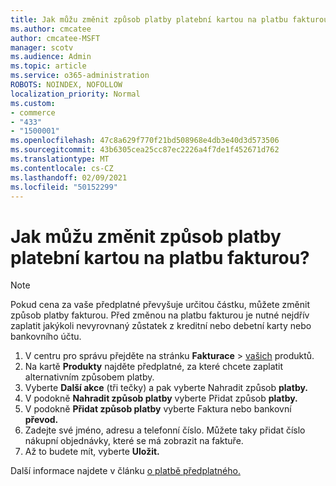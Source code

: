 ```yaml
---
title: Jak můžu změnit způsob platby platební kartou na platbu fakturou?
ms.author: cmcatee
author: cmcatee-MSFT
manager: scotv
ms.audience: Admin
ms.topic: article
ms.service: o365-administration
ROBOTS: NOINDEX, NOFOLLOW
localization_priority: Normal
ms.custom:
- commerce
- "433"
- "1500001"
ms.openlocfilehash: 47c8a629f770f21bd508968e4db3e40d3d573506
ms.sourcegitcommit: 43b6305cea25cc87ec2226a4f7de1f452671d762
ms.translationtype: MT
ms.contentlocale: cs-CZ
ms.lasthandoff: 02/09/2021
ms.locfileid: "50152299"
---
```

# <a name="how-do-i-change-from-credit-card-payments-to-invoice"></a>Jak můžu změnit způsob platby platební kartou na platbu fakturou?

> [!NOTE]
> Pokud cena za vaše předplatné převyšuje určitou částku, můžete změnit způsob platby fakturou. Před změnou na platbu fakturou je nutné nejdřív zaplatit jakýkoli nevyrovnaný zůstatek z kreditní nebo debetní karty nebo bankovního účtu.

1. V centru pro správu přejděte na stránku **Fakturace**  >  [vašich](https://go.microsoft.com/fwlink/p/?linkid=842054) produktů.
2. Na kartě **Produkty** najděte předplatné, za které chcete zaplatit alternativním způsobem platby.
3. Vyberte **Další akce** (tři tečky) a pak vyberte Nahradit způsob **platby.**
4. V podokně **Nahradit způsob platby** vyberte Přidat způsob **platby.**
5. V podokně **Přidat způsob platby** vyberte Faktura nebo bankovní **převod.**
6. Zadejte své jméno, adresu a telefonní číslo. Můžete taky přidat číslo nákupní objednávky, které se má zobrazit na faktuře.
7. Až to budete mít, vyberte **Uložit.**

Další informace najdete v článku [o platbě předplatného.](https://docs.microsoft.com/microsoft-365/commerce/billing-and-payments/pay-for-your-subscription)